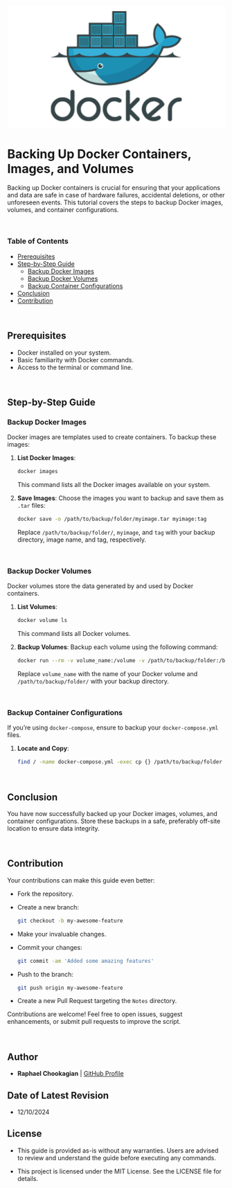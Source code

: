 ![Docker](../assets/docker.png)

# **Backing Up Docker Containers, Images, and Volumes**

Backing up Docker containers is crucial for ensuring that your applications and data are safe in case of hardware failures, accidental deletions, or other unforeseen events. This tutorial covers the steps to backup Docker images, volumes, and container configurations.

<br>

### **Table of Contents**

- [Prerequisites](#prerequisites)
- [Step-by-Step Guide](#step-by-step-guide)
  - [Backup Docker Images](#backup-docker-images)
  - [Backup Docker Volumes](#backup-docker-volumes)
  - [Backup Container Configurations](#backup-container-configurations)
- [Conclusion](#conclusion)
- [Contribution](#contribution)

<br>

## **Prerequisites**

- Docker installed on your system.
- Basic familiarity with Docker commands.
- Access to the terminal or command line.

<br>

## **Step-by-Step Guide**

### **Backup Docker Images**

Docker images are templates used to create containers. To backup these images:

1. **List Docker Images**:

   ```bash
   docker images
   ```

   This command lists all the Docker images available on your system.

2. **Save Images**:
   Choose the images you want to backup and save them as `.tar` files:

   ```bash
   docker save -o /path/to/backup/folder/myimage.tar myimage:tag
   ```

   Replace `/path/to/backup/folder/`, `myimage`, and `tag` with your backup directory, image name, and tag, respectively.

<br>

### **Backup Docker Volumes**

Docker volumes store the data generated by and used by Docker containers.

1. **List Volumes**:

   ```bash
   docker volume ls
   ```

   This command lists all Docker volumes.

2. **Backup Volumes**:
   Backup each volume using the following command:

   ```bash
   docker run --rm -v volume_name:/volume -v /path/to/backup/folder:/backup alpine tar cvf /backup/volume_name.tar -C /volume ./
   ```

   Replace `volume_name` with the name of your Docker volume and `/path/to/backup/folder/` with your backup directory.

<br>

### **Backup Container Configurations**

If you’re using `docker-compose`, ensure to backup your `docker-compose.yml` files.

1. **Locate and Copy**:

   ```bash
   find / -name docker-compose.yml -exec cp {} /path/to/backup/folder \;
   ```

<br>

## **Conclusion**

You have now successfully backed up your Docker images, volumes, and container configurations. Store these backups in a safe, preferably off-site location to ensure data integrity.

<br>

## **Contribution**

Your contributions can make this guide even better:

- Fork the repository.
- Create a new branch:

  ```bash
  git checkout -b my-awesome-feature
  ```

- Make your invaluable changes.
- Commit your changes:

  ```bash
  git commit -am 'Added some amazing features'
  ```

- Push to the branch:

  ```bash
  git push origin my-awesome-feature
  ```

- Create a new Pull Request targeting the `Notes` directory.

Contributions are welcome! Feel free to open issues, suggest enhancements, or submit pull requests to improve the script.

<br>

## **Author**

- **Raphael Chookagian** | [GitHub Profile](https://github.com/cesar-group)

## **Date of Latest Revision**

- 12/10/2024

## **License**

- This guide is provided as-is without any warranties. Users are advised to review and understand the guide before executing any commands.

- This project is licensed under the MIT License. See the LICENSE file for details.
